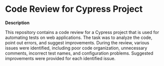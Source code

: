 # Code Review for Cypress Project

**Description**

This repository contains a code review for a Cypress project that is used for automating tests on web applications. The task was to analyze the code, point out errors, and suggest improvements.
During the review, various issues were identified, including poor code organization, unnecessary comments, incorrect test names, and configuration problems. Suggested improvements were provided for each identified issue.
